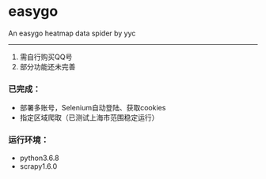 # easygo
 An easygo heatmap data spider by yyc	

-----

> 
1. 需自行购买QQ号
2. 部分功能还未完善

### 已完成：
* 部署多账号，Selenium自动登陆、获取cookies
* 指定区域爬取（已测试上海市范围稳定运行）

### 运行环境：
* python3.6.8
* scrapy1.6.0
